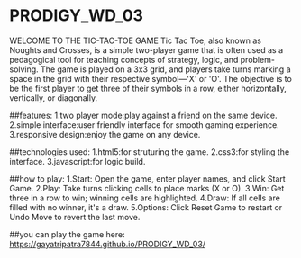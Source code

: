 # PRODIGY_WD_03
WELCOME TO THE TIC-TAC-TOE GAME
Tic Tac Toe, also known as Noughts and Crosses, is a simple two-player game that is often used as a pedagogical tool for teaching concepts of strategy, logic, and problem-solving. The game is played on a 3x3 grid, and players take turns marking a space in the grid with their respective symbol—'X' or 'O'. The objective is to be the first player to get three of their symbols in a row, either horizontally, vertically, or diagonally.

##features:
1.two player mode:play against a friend on the same device.
2.simple interface:user friendly interface for smooth gaming experience.
3.responsive design:enjoy the game on any device.

##technologies used:
1.html5:for struturing the game.
2.css3:for styling the interface.
3.javascript:for logic build.

##how to play:
1.Start: Open the game, enter player names, and click Start Game.
2.Play: Take turns clicking cells to place marks (X or O).
3.Win: Get three in a row to win; winning cells are highlighted.
4.Draw: If all cells are filled with no winner, it's a draw.
5.Options: Click Reset Game to restart or Undo Move to revert the last move.

##you can play the game here:
https://gayatripatra7844.github.io/PRODIGY_WD_03/






